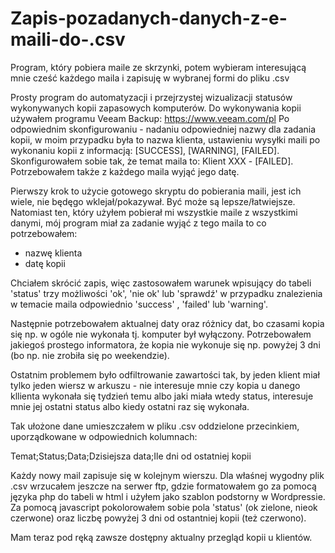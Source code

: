 # Zapis-pozadanych-danych-z-e-maili-do-.csv
Program, który pobiera maile ze skrzynki, potem wybieram interesującą mnie cześć każdego maila i zapisuję w wybranej formi do pliku .csv

Prosty program do automatyzacji i przejrzystej wizualizacji statusów wykonywanych kopii zapasowych komputerów.
Do wykonywania kopii używałem programu Veeam Backup:
https://www.veeam.com/pl
Po odpowiednim skonfigurowaniu - nadaniu odpowiedniej nazwy dla zadania kopii, w moim przypadku była to nazwa klienta, ustawieniu wysyłki maili po wykonaniu kopii z informacją:
[SUCCESS], [WARNING], [FAILED]. Skonfigurowałem sobie tak, że temat maila to: Klient XXX - [FAILED]. 
Potrzebowałem także z każdego maila wyjąć jego datę. 

Pierwszy krok to użycie gotowego skryptu do pobierania maili, jest ich wiele, nie będęgo wklejał/pokazywał. Być może są lepsze/łatwiejsze. Natomiast ten, który użyłem pobierał mi wszystkie maile z wszystkimi danymi, mój program miał za zadanie wyjąć z tego maila to co potrzebowałem:
- nazwę klienta
- datę kopii

Chciałem skrócić zapis, więc zastosowałem warunek wpisujący do tabeli 'status' trzy możliwości 'ok', 'nie ok' lub 'sprawdź' w przypadku znalezienia w temacie maila odpowiednio 'success' , 'failed' lub 'warning'.

Następnie potrzebowałem aktualnej daty oraz różnicy dat, bo czasami kopia się np. w ogóle nie wykonała tj. komputer był wyłączony. Potrzebowałem jakiegoś prostego informatora, że kopia nie wykonuje się np. powyżej 3 dni (bo np. nie zrobiła się po weekendzie). 

Ostatnim problemem było odfiltrowanie zawartości tak, by jeden klient miał tylko jeden wiersz w arkuszu - nie interesuje mnie czy kopia u danego kllienta wykonała się tydzień temu albo jaki miała wtedy status, interesuje mnie jej ostatni status albo kiedy ostatni raz się wykonała. 

Tak ułożone dane umieszczałem w pliku .csv oddzielone przecinkiem, uporządkowane w odpowiednich kolumnach:

Temat;Status;Data;Dzisiejsza data;Ile dni od ostatniej kopii

Każdy nowy mail zapisuje się w kolejnym wierszu. Dla właśnej wygodny plik .csv wrzucałem jeszcze na serwer ftp, gdzie formatowałem go za pomocą języka php do tabeli w html i użyłem jako szablon podstorny w Wordpressie. Za pomocą javascript pokolorowałem sobie pola 'status' (ok zielone, nieok czerwone) oraz liczbę powyżej 3 dni od ostantniej kopii (też czerwono). 

Mam teraz pod ręką zawsze dostępny aktualny przegląd kopii u klientów.
